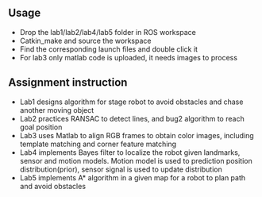 ## Usage
* Drop the lab1/lab2/lab4/lab5 folder in ROS workspace
* Catkin_make and source the workspace
* Find the corresponding launch files and double click it
* For lab3 only matlab code is uploaded, it needs images to process
## Assignment instruction
* Lab1 designs algorithm for stage robot to avoid obstacles and chase another moving object
* Lab2 practices RANSAC to detect lines, and bug2 algorithm to reach goal position
* Lab3 uses Matlab to align RGB frames to obtain color images, including template matching and corner feature matching
* Lab4 implements Bayes filter to localize the robot given landmarks, sensor and motion models. Motion model is used to prediction position distribution(prior), sensor signal is used to update distribution
* Lab5 implements A* algorithm in a given map for a robot to plan path and avoid obstacles